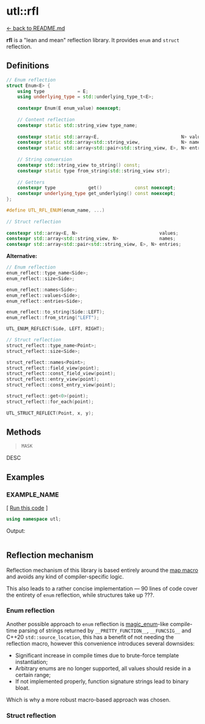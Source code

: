 # utl::rfl

[<- back to README.md](https://github.com/DmitriBogdanov/UTL/tree/master)

**rfl** is a "lean and mean" reflection library. It provides `enum` and `struct`  reflection.

## Definitions

```cpp
// Enum reflection
struct Enum<E> {
    using type            = E;
    using underlying_type = std::underlying_type_t<E>;
    
    constexpr Enum(E enum_value) noexcept;
    
    // Content reflection
    constexpr static std::string_view type_name;
    
    constexpr static std::array<E,                              N> values;
    constexpr static std::array<std::string_view,               N> names;
    constexpr static std::array<std::pair<std::string_view, E>, N> entries;
    
    // String conversion
    constexpr std::string_view to_string() const;
    constexpr static type from_string(std::string_view str);
    
    // Getters
    constexpr type            get()            const noexcept;
    constexpr underlying_type get_underlying() const noexcept;
};

#define UTL_RFL_ENUM(enum_name, ...)
    
// Struct reflection
    
constexpr std::array<E, N>                              values;
constexpr std::array<std::string_view, N>               names;
constexpr std::array<std::pair<std::string_view, E>, N> entries;
```

**Alternative:**

```cpp
// Enum reflection
enum_reflect::type_name<Side>;
enum_reflect::size<Side>;

enum_reflect::names<Side>;
enum_reflect::values<Side>;
enum_reflect::entries<Side>;

enum_reflect::to_string(Side::LEFT);
enum_reflect::from_string("LEFT");

UTL_ENUM_REFLECT(Side, LEFT, RIGHT);

// Struct reflection
struct_reflect::type_name<Point>;
struct_reflect::size<Side>;

struct_reflect::names<Point>;
struct_reflect::field_view(point);
struct_reflect::const_field_view(point);
struct_reflect::entry_view(point);
struct_reflect::const_entry_view(point);

struct_reflect::get<0>(point);
struct_reflect::for_each(point);
    
UTL_STRUCT_REFLECT(Point, x, y);
```




## Methods

> ```cpp
> MASK
> ```

DESC

## Examples

### EXAMPLE_NAME

[ [Run this code]() ]
```cpp
using namespace utl;

```

Output:
```

```

## Reflection mechanism

Reflection mechanism of this library is based entirely around the [map macro](https://github.com/swansontec/map-macro) and avoids any kind of compiler-specific logic.

This also leads to a rather concise implementation — 90 lines of code cover the entirety of `enum` reflection, while structures take up ???.

### Enum reflection

Another possible approach to `enum` reflection is [magic_enum](https://github.com/Neargye/magic_enum)-like compile-time parsing of strings returned by `__PRETTY_FUNCTION__`, `__FUNCSIG__` and C++20 `std::source_location`, this has a benefit of not needing the reflection macro, however this convenience introduces several downsides:

- Significant increase in compile times due to brute-force template instantiation;
- Arbitrary enums are no longer supported, all values should reside in a certain range;
- If not implemented properly, function signature strings lead to binary bloat.

Which is why a more robust macro-based approach was chosen.

### Struct reflection